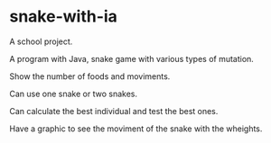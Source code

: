 # snake-with-ia
A school project. 

A program with Java, snake game with various types of mutation.

Show the number of foods and moviments.

Can use one snake or two snakes.

Can calculate the best individual and test the best ones.

Have a graphic to see the moviment of the snake with the wheights. 
